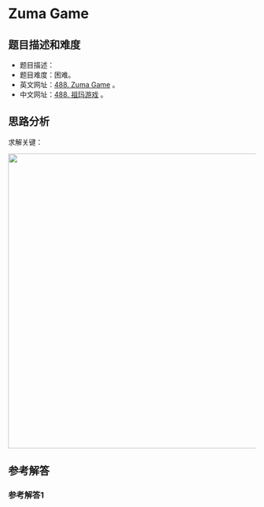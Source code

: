 # Zuma Game

## 题目描述和难度
+ 题目描述：
+ 题目难度：困难。
+ 英文网址：[488. Zuma Game](https://leetcode.com/problems/zuma-game/description/)  。
+ 中文网址：[488. 祖玛游戏](https://leetcode-cn.com/problems/zuma-game/description/)  。
## 思路分析
求解关键：

<img src="https://liweiwei1419.github.io/images/leetcode-solution/" width="600">

## 参考解答
### 参考解答1

```java

```